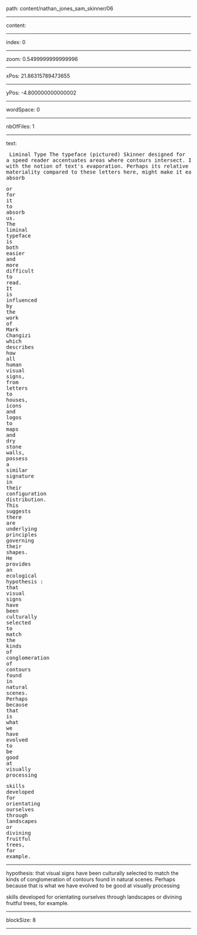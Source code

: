 path: content/nathan_jones_sam_skinner/06

----

content: 

----

index: 0

----

zoom: 0.5499999999999996

----

xPos: 21.86315789473655

----

yPos: -4.800000000000002

----

wordSpace: 0

----

nbOfFiles: 1

----

text: <pre>
Liminal
Type
The
typeface
(pictured)
Skinner
designed
for
a
speed
reader
accentuates
areas
where
contours
intersect.
It
engages
with
the
notion
of
text's
evaporation.
Perhaps
its
relative
lack
of
materiality
compared
to
these
letters
here,
might
make
it
easier
to
absorb
</pre>
<pre>
or
for
it
to
absorb
us.
The
liminal
typeface
is
both
easier
and
more
difficult
to
read.
It
is
influenced
by
the
work
of
Mark
Changizi
which
describes
how
all
human
visual
signs,
from
letters
to
houses,
icons
and
logos
to
maps
and
dry
stone
walls,
possess
a
similar
signature
in
their
configuration
distribution.
This
suggests
there
are
underlying
principles
governing
their
shapes.
He
provides
an
ecological
hypothesis :
that
visual
signs
have
been
culturally
selected
to
match
the
kinds
of
conglomeration
of
contours
found
in
natural
scenes.
Perhaps
because
that
is
what
we
have
evolved
to
be
good
at
visually
processing
</pre>
<pre>
skills
developed
for
orientating
ourselves
through
landscapes
or
divining
fruitful
trees,
for
example.
</pre>


----

hypothesis: that
visual
signs
have
been
culturally
selected
to
match
the
kinds
of
conglomeration
of
contours
found
in
natural
scenes.
Perhaps
because
that
is
what
we
have
evolved
to
be
good
at
visually
processing

skills
developed
for
orientating
ourselves
through
landscapes
or
divining
fruitful
trees,
for
example.
</pre>


----

blockSize: 8

----

